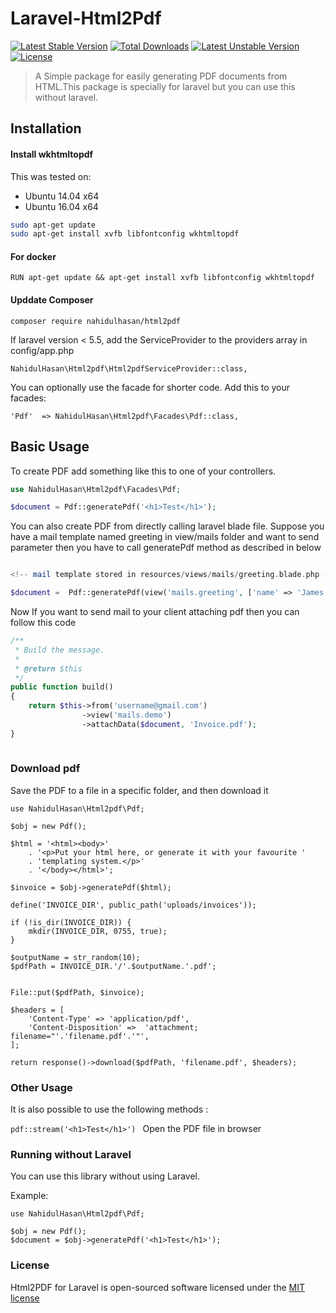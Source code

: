 # Laravel-Html2Pdf


[![Latest Stable Version](https://poser.pugx.org/nahidulhasan/html2pdf/v/stable)](https://packagist.org/packages/nahidulhasan/html2pdf)
[![Total Downloads](https://poser.pugx.org/nahidulhasan/html2pdf/downloads)](https://packagist.org/packages/nahidulhasan/html2pdf)
[![Latest Unstable Version](https://poser.pugx.org/nahidulhasan/html2pdf/v/unstable)](https://packagist.org/packages/nahidulhasan/html2pdf)
[![License](https://poser.pugx.org/nahidulhasan/html2pdf/license)](https://packagist.org/packages/nahidulhasan/html2pdf)



> A Simple package for easily generating PDF documents from HTML.This package is specially for laravel but you can use this without laravel.


## Installation

#### Install wkhtmltopdf 

This was tested on:

- Ubuntu 14.04 x64
- Ubuntu 16.04 x64

```sh
sudo apt-get update
sudo apt-get install xvfb libfontconfig wkhtmltopdf
```

#### For docker 
```
RUN apt-get update && apt-get install xvfb libfontconfig wkhtmltopdf
```

#### Upddate Composer
```
composer require nahidulhasan/html2pdf
```

If laravel version < 5.5, add the ServiceProvider to the providers array in config/app.php

    NahidulHasan\Html2pdf\Html2pdfServiceProvider::class,

You can optionally use the facade for shorter code. Add this to your facades:

    'Pdf'  => NahidulHasan\Html2pdf\Facades\Pdf::class,

## Basic Usage

To create PDF add something like this to one of your controllers.

```php
use NahidulHasan\Html2pdf\Facades\Pdf;

$document = Pdf::generatePdf('<h1>Test</h1>');

```

You can also create PDF from directly calling laravel blade file. Suppose you have a mail template named greeting in view/mails folder and want to send parameter then you have to call generatePdf method as described in below

```php

<!-- mail template stored in resources/views/mails/greeting.blade.php -->

$document =  Pdf::generatePdf(view('mails.greeting', ['name' => 'James', 'testVar' => 'demo']));


```

Now If you want to send mail to your client attaching pdf then you can follow this code

```php
/**
 * Build the message.
 *
 * @return $this
 */
public function build()
{
    return $this->from('username@gmail.com')
                ->view('mails.demo')
                ->attachData($document, 'Invoice.pdf');
}
  
```

### Download pdf

Save the PDF to a file in a specific folder, and then download  it

``` 
use NahidulHasan\Html2pdf\Pdf;

$obj = new Pdf();

$html = '<html><body>'
    . '<p>Put your html here, or generate it with your favourite '
    . 'templating system.</p>'
    . '</body></html>';

$invoice = $obj->generatePdf($html);

define('INVOICE_DIR', public_path('uploads/invoices'));

if (!is_dir(INVOICE_DIR)) {
    mkdir(INVOICE_DIR, 0755, true);
}

$outputName = str_random(10);
$pdfPath = INVOICE_DIR.'/'.$outputName.'.pdf';


File::put($pdfPath, $invoice);

$headers = [
    'Content-Type' => 'application/pdf',
    'Content-Disposition' =>  'attachment; filename="'.'filename.pdf'.'"',
];

return response()->download($pdfPath, 'filename.pdf', $headers);

```

### Other Usage 

It is also possible to use the following methods :

``` pdf::stream('<h1>Test</h1>')  ```  Open the PDF file in browser 


### Running without Laravel

You can use this library without using Laravel.

Example:

```
use NahidulHasan\Html2pdf\Pdf;

$obj = new Pdf();
$document = $obj->generatePdf('<h1>Test</h1>');
```

### License

Html2PDF for Laravel is open-sourced software licensed under the [MIT license](http://opensource.org/licenses/MIT)
